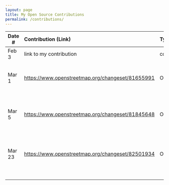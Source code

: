 ```yaml
---
layout: page
title: My Open Source Contributions
permalink: /contributions/
---
```


<!--
Type of the contribution should be "Wikipedia edit", "OpenStreet Map feature", "Documentation", "Course website", "Blog",
"Browse Add-on", etc.

The description should include a brief summary of what you did.

Replace the first row with your own contribution. 

-->





| Date #       | Contribution (Link)  | Type  | Description |
|---|:---|:---|:---|
| Feb 3   | link to my contribution    | course website    |   I fixed a broken link.    |
| Mar 1   | https://www.openstreetmap.org/changeset/81655991 | OpenStreetMap | Added a bank and a restaurant in Flushing, NY. |
| Mar 5   | https://www.openstreetmap.org/changeset/81845648 | OpenStreetMap | Added a KBBQ place and supermarket in Flushing, NY. |
| Mar 23  | https://www.openstreetmap.org/changeset/82501934 | OpenStreetMap | Added a IHOP and a catholic church in Flushing, NY. |
|     |     |     |      |
|     |     |     |      |
|     |     |     |      |
